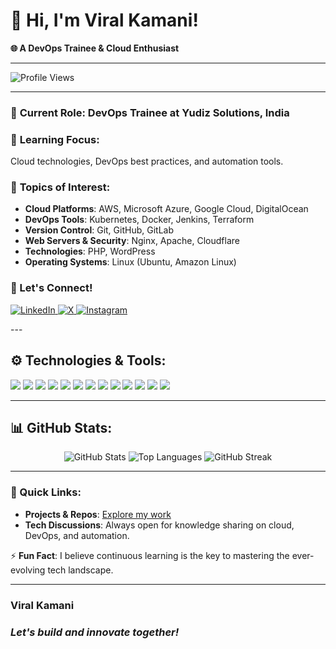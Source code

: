# 👋 Hi, I'm Viral Kamani!
**🌐 A DevOps Trainee & Cloud Enthusiast**

---

<p>
  <img src="https://komarev.com/ghpvc/?username=VDKamani&style=for-the-badge&color=ff69b4" alt="Profile Views" />
</p>

---

### 💼 **Current Role**: DevOps Trainee at **Yudiz Solutions**, India

### 🌱 **Learning Focus**: 
Cloud technologies, DevOps best practices, and automation tools.

### 💬 **Topics of Interest**:
- **Cloud Platforms**: AWS, Microsoft Azure, Google Cloud, DigitalOcean
- **DevOps Tools**: Kubernetes, Docker, Jenkins, Terraform
- **Version Control**: Git, GitHub, GitLab
- **Web Servers & Security**: Nginx, Apache, Cloudflare
- **Technologies**: PHP, WordPress
- **Operating Systems**: Linux (Ubuntu, Amazon Linux)

### 🌟 Let's Connect!
<p align="left">
  <a href="https://www.linkedin.com/in/viral-kamani-739405226/" target="_blank">
    <img src="https://img.shields.io/badge/-LinkedIn-0A66C2?style=for-the-badge&logo=linkedin&logoColor=white" alt="LinkedIn">
  </a>
  <a href="https://twitter.com/ViralKamani" target="_blank">
    <img src="https://img.shields.io/badge/-X-1DA1F2?style=for-the-badge&logo=twitter&logoColor=white" alt="X">
  </a>
  <a href="https://instagram.com/viralkamani9" target="_blank">
    <img src="https://img.shields.io/badge/-Instagram-E4405F?style=for-the-badge&logo=instagram&logoColor=white" alt="Instagram">
  </a>
</p>
---

## ⚙️ Technologies & Tools:
<p>
  <img src="https://img.shields.io/badge/-AWS-232F3E?style=for-the-badge&logo=amazon-aws&logoColor=white" />
  <img src="https://img.shields.io/badge/-Microsoft_Azure-0078D4?style=for-the-badge&logo=microsoft-azure&logoColor=white" />
  <img src="https://img.shields.io/badge/-Kubernetes-326CE5?style=for-the-badge&logo=kubernetes&logoColor=white" />
  <img src="https://img.shields.io/badge/-Docker-2496ED?style=for-the-badge&logo=docker&logoColor=white" />
  <img src="https://img.shields.io/badge/-Jenkins-D24939?style=for-the-badge&logo=jenkins&logoColor=white" />
  <img src="https://img.shields.io/badge/-Linux-FCC624?style=for-the-badge&logo=linux&logoColor=black" />
  <img src="https://img.shields.io/badge/-Git-F05032?style=for-the-badge&logo=git&logoColor=white" />
  <img src="https://img.shields.io/badge/-Nginx-009639?style=for-the-badge&logo=nginx&logoColor=white" />
  <img src="https://img.shields.io/badge/-Apache-D22128?style=for-the-badge&logo=apache&logoColor=white" />
  <img src="https://img.shields.io/badge/-Cloudflare-F38020?style=for-the-badge&logo=cloudflare&logoColor=white" />
  <img src="https://img.shields.io/badge/-Terraform-623CE4?style=for-the-badge&logo=terraform&logoColor=white" />
  <img src="https://img.shields.io/badge/-PHP-777BB4?style=for-the-badge&logo=php&logoColor=white" />
  <img src="https://img.shields.io/badge/-WordPress-21759B?style=for-the-badge&logo=wordpress&logoColor=white" />
</p>

---

## 📊 GitHub Stats:
<p align="center">
  <img src="https://github-readme-stats.vercel.app/api?username=VDKamani&show_icons=true&theme=radical" alt="GitHub Stats" />
  <img src="https://github-readme-stats.vercel.app/api/top-langs/?username=VDKamani&layout=compact&theme=radical" alt="Top Languages" />
  <img src="https://github-readme-streak-stats.herokuapp.com/?user=VDKamani&theme=radical" alt="GitHub Streak" />
</p>

---

### 🚀 Quick Links:
- **Projects & Repos**: [Explore my work](https://github.com/VDKamani)
- **Tech Discussions**: Always open for knowledge sharing on cloud, DevOps, and automation.

⚡ **Fun Fact**: I believe continuous learning is the key to mastering the ever-evolving tech landscape.

---

### **Viral Kamani**  
### *Let's build and innovate together!*
